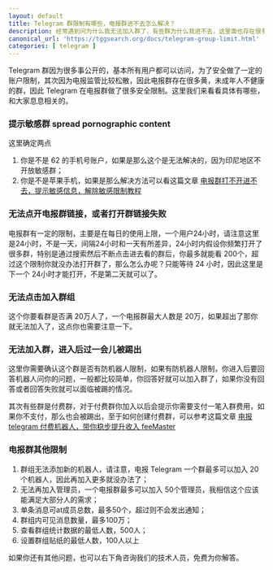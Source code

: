 ```yaml
---
layout: default
title: Telegram 群限制有哪些，电报群进不去怎么解决？
description: 经常遇到问为什么我无法加入群了，有些群为什么我进不去，这里面也存在很多问题，这里我就给大家介绍下到底是什么原因，以及如何处理。
canonical_url: 'https://tggsearch.org/docs/telegram-group-limit.html'
categories: [ telegram ]
---
```

Telegram 群因为很多事公开的，基本所有用户都可以访问，为了安全做了一定的账户限制，其次因为电报监管比较松散，因此电报群存在很多黄，未成年人不健康的群，因此 Telegram 在电报群做了很多安全限制。这里我们来看看具体有哪些，和大家息息相关的。

### 提示敏感群 spread pornographic content
这里确定两点

1. 你是不是 62 的手机号账户，如果是那么这个是无法解决的，因为印尼地区不开放敏感群；
2. 你是不是苹果手机，如果是那么解决方法可以看这篇文章 [电报群打不开进不去，提示敏感信息，解除敏感限制教程](./telegram-group-spc.html)

### 无法点开电报群链接，或者打开群链接失败
电报群有一定的限制，主要是在每日的使用上限，一个用户24小时，请注意这里是24小时，不是一天，间隔24小时和一天有所差异，24小时内假设你频繁打开了很多群，特别是通过搜索然后不断点击进去看的群后，你最多就能看 200个，超过这个限制你就没办法打开群了，那么怎么办呢？只能等待 24 小时，因此这里是下一个 24小时才能打开，不是第二天就可以了。

### 无法点击加入群组
这个你要看群是否满 20万人了，一个电报群最大人数是 20万，如果超出了那你就无法加入了，这点你也需要注意一下。

### 无法加入群，进入后过一会儿被踢出
这里你需要确认这个群是否有防机器人限制，如果有防机器人限制，你进入后要回答机器人问你的问题，一般都比较简单，你回答好就可以加入群了，如果你没有回答或者回答失败就可以面临被踢的情况。

其次有些群是付费群，对于付费群你加入以后会提示你需要支付一笔入群费用，如果你不支付，那么也会被踢出，至于如何创建付费群，可以参考这篇文章 [电报 telegram 付费机器人，带你稳步提升收入 feeMaster](./pay-bot-cn.html)

### 电报群其他限制

1. 群组无法添加新的机器人，请注意，电报 Telegram 一个群最多可以加入 20个机器人，因此再加入更多就没办法了；
2. 无法再加入管理员，一个电报群最多可以加入 50个管理员，我相信这个应该能满足大部分人的需求；
3. 单条消息可at成员总数，最多50个，超过则不会发出通知；
4. 群组内可见消息数量，最多100万；
5. 查看群组统计数据的最低人数，500人；
6. 设置群组贴纸的最低人数，100人以上

如果你还有其他问题，也可以右下角咨询我们的技术人员，免费为你解答。
